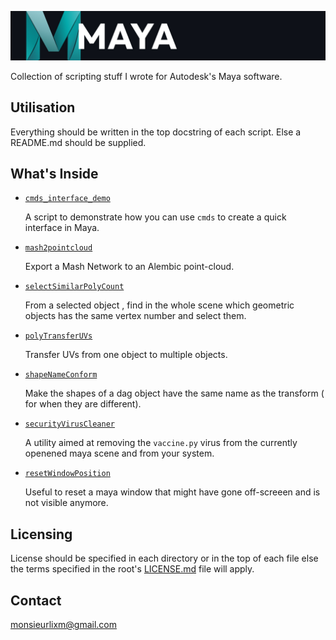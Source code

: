 ![header:maya logo](./img/header.jpg)

Collection of scripting stuff I wrote for Autodesk's Maya software.

## Utilisation

Everything should be written in the top docstring of each script.
Else a README.md should be supplied.

## What's Inside

- [`cmds_interface_demo`](./src/cmds_interface_demo)

    A script to demonstrate how you can use `cmds` to create a quick interface in Maya.

- [`mash2pointcloud`](./src/mash2pointcloud)

    Export a Mash Network to an Alembic point-cloud.

- [`selectSimilarPolyCount`](./src/selectSimilarPolyCount)

    From a selected object , find in the whole scene which geometric objects has the
same vertex number and select them.

- [`polyTransferUVs`](./src/polyTransferUVs)

    Transfer UVs from one object to multiple objects.

- [`shapeNameConform`](./src/shapeNameConform)

    Make the shapes of a dag object have the same name as the transform ( for when
they are different).

- [`securityVirusCleaner`](./src/securityVirusCleaner)

    A utility aimed at removing the `vaccine.py` virus from the currently openened
maya scene and from your system.

- [`resetWindowPosition`](./src/resetWindowPosition)

    Useful to reset a maya window that might have gone off-screeen and is not
visible anymore.


## Licensing

License should be specified in each directory or in the top of each file else
the terms specified in the root's [LICENSE.md](./LICENSE.md) file will apply.


## Contact

[monsieurlixm@gmail.com](mailto:monsieurlixm@gmail.com)
